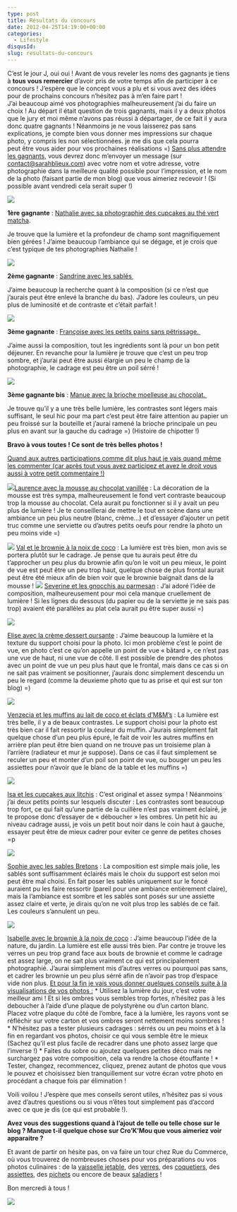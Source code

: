 ```yaml
---
type: post
title: Résultats du concours
date: 2012-04-25T14:19:00+00:00
categories: 
  - Lifestyle
disqusId: 
slug: resultats-du-concours
---
```


C’est le jour J, oui oui ! Avant de vous reveler les noms des gagnants je tiens à **tous vous remercier** d’avoir pris de votre temps afin de participer à ce concours ! J’espère que le concept vous a plu et si vous avez des idées pour de prochains concours n’hésitez pas à m’en faire part ! J’ai beaucoup aimé vos photographies malheureusement j’ai du faire un choix ! Au départ il était question de trois gagnants, mais il y a deux photos que le jury et moi même n’avons pas réussi à départager, de ce fait il y aura donc quatre gagnants ! Néanmoins je ne vous laisserez pas sans explications, je compte bien vous donner mes impressions sur chaque photo, y compris les non sélectionnées. je me dis que cela pourra peut être vous aider pour vos prochaines réalisations =) <u>Sans plus attendre les gagnants</u>, vous devrez donc m’envoyer un message (sur contact@sarahblieux.com) avec votre nom et votre adresse, votre photographie dans la meilleure qualité possible pour l’impression, et le nom de la photo (faisant partie de mon blog) que vous aimeriez recevoir ! (Si possible avant vendredi cela serait super !)

[![](http://2.bp.blogspot.com/-rXinC5C5eB4/T5MVj9gJmnI/AAAAAAAACHw/aCDZ67OPf00/s320/cupcake_the%25CC%2581_vert_matcha.jpg)](http://2.bp.blogspot.com/-rXinC5C5eB4/T5MVj9gJmnI/AAAAAAAACHw/aCDZ67OPf00/s1600/cupcake_the%25CC%2581_vert_matcha.jpg)

**1ère gagnante** : [Nathalie avec sa photographie des cupcakes au thé vert matcha](http://www.lacuisinedenathalie.com/article-cupcakes-au-the-matcha-participation-au-concours-du-blog-cro-k-mou-103825370-comments.html#anchorComment). 

Je trouve que la lumière et la profondeur de champ sont magnifiquement bien gérées ! J’aime beaucoup l’ambiance qui se dégage, et je crois que c’est typique de tes photographies Nathalie !

[![](http://4.bp.blogspot.com/-_95Uxshmk04/T4Ksyj_UiRI/AAAAAAAACC8/kTdmTRgfVuM/s320/Sandrine-3.JPG)](http://4.bp.blogspot.com/-_95Uxshmk04/T4Ksyj_UiRI/AAAAAAAACC8/kTdmTRgfVuM/s1600/Sandrine-3.JPG)

**2ème gagnante** : [Sandrine avec les sablés ](http://mimitouti.over-blog.com/article-ma-participation-au-concours-chez-sarah-102578724.html)

J’aime beaucoup la recherche quant à la composition (si ce n’est que j’aurais peut être enlevé la branche du bas). J’adore les couleurs, un peu plus de luminosité et de contraste et c’était parfait !

[![](http://3.bp.blogspot.com/-jHUAGny7Ge4/T4qEsHDygLI/AAAAAAAACGA/l7EnYRAkESM/s320/4229283257.JPG)](http://3.bp.blogspot.com/-jHUAGny7Ge4/T4qEsHDygLI/AAAAAAAACGA/l7EnYRAkESM/s1600/4229283257.JPG)

**3ème gagnante** : [Françoise avec les petits pains sans pétrissage. ](http://www.lacuisinedefrancoise.be/archive/2012/04/14/petits-pains-sans-petrissage.html)

J’aime aussi la composition, tout les ingrédients sont là pour un bon petit déjeuner. En revanche pour la lumière je trouve que c’est un peu trop sombre, et j’aurai peut être aussi élargie un peu le champ de la photographie, le cadrage est peu être un poil sérré !

[![](http://4.bp.blogspot.com/-GhuxGrdTFCw/T4_rKjTdMKI/AAAAAAAACG4/aO3odl1XLt8/s320/2012-04-19+12.37.10.png)](http://4.bp.blogspot.com/-GhuxGrdTFCw/T4_rKjTdMKI/AAAAAAAACG4/aO3odl1XLt8/s1600/2012-04-19+12.37.10.png)

**3ème gagnante bis** : [Manue avec la brioche moelleuse au chocolat. ](http://melbananecuisine.over-blog.com/article-brioche-moelleuse-au-chocolat-cro-k-mou-103676866.html)

Je trouve qu’il y a une très belle lumière, les contrastes sont légers mais suffisant, le seul hic pour ma part c’est peut être faire attention au papier un peu froissé sur la bouteille et j’aurai ramené la brioche principale un peu plus en avant sur la gauche du cadrage =) (Histoire de chipotter !)

**Bravo à vous toutes ! Ce sont de très belles photos !**

<u>Quand aux autres participations comme dit plus haut je vais quand même les commenter (car après tout vous avez participez et avez le droit vous aussi à votre petit commentaire !)</u>

[![](http://2.bp.blogspot.com/-We3bbFfpqwI/T4KsKP7jpHI/AAAAAAAACC0/RJHHPUKDKbw/s200/12-8030.jpg)](http://2.bp.blogspot.com/-We3bbFfpqwI/T4KsKP7jpHI/AAAAAAAACC0/RJHHPUKDKbw/s1600/12-8030.jpg)[Laurence avec la mousse au chocolat vanillée](http://sucre-sable.over-blog.com/article-mousse-au-chocolat-vanillee-102575738.html) : La décoration de la mousse est très sympa, malheureusement le fond vert contraste beaucoup trop la mousse au chocolat. Cela aurait pu fonctionner si il y avait un peu plus de lumière ! Je te conseillerai de mettre le tout en scène dans une ambiance un peu plus neutre (blanc, crème…) et d’essayer d’ajouter un petit truc comme une serviette ou d’autres petits oeufs pour rendre la photo un peu moins vide =)

[![](http://3.bp.blogspot.com/-IWesHqfK2zw/T4RxDyQdo_I/AAAAAAAACE8/WaJrjOa8cWg/s200/2012-04-10+19.41.30.png)](http://3.bp.blogspot.com/-IWesHqfK2zw/T4RxDyQdo_I/AAAAAAAACE8/WaJrjOa8cWg/s1600/2012-04-10+19.41.30.png) [Val et le brownie à la noix de coco](http://patidouetchocolat.over-blog.com/article-brownie-a-la-noix-de-coco-sur-mousse-de-yaourt-103096730.html) : La lumière est très bien, mon avis se portera plutôt sur le cadrage. Je pense que tu aurais peut être du t’approcher un peu plus du brownie afin qu’on le voit un peu mieux, le point de vue est peut être un peu trop haut, quelque chose de plus frontal aurait peut être été mieux afin de bien voir que le brownie baignait dans de la mousse ! [![](http://2.bp.blogspot.com/-9GyrxncaqUk/T4mRBIyasMI/AAAAAAAACFs/vCdp5uyMvWI/s200/2012-04-14+16h38_44.png)](http://2.bp.blogspot.com/-9GyrxncaqUk/T4mRBIyasMI/AAAAAAAACFs/vCdp5uyMvWI/s1600/2012-04-14+16h38_44.png) [Severine et les gnocchis au parmesan](http://easyseverine.blogspot.com/2012/04/gnocchis-au-parmesan.html) : J’ai adoré l’idée de composition, malheureusement pour moi cela manque cruellement de lumière ! Si les lignes du dessous (du papier ou de la serviette je ne sais pas trop) avaient été parallèles au plat cela aurait pu être super aussi =)

[![](http://3.bp.blogspot.com/-W5bR4ZhFBLE/T5ERJqZJwEI/AAAAAAAACHA/sRlL1DBksac/s200/P4190087.JPG)](http://3.bp.blogspot.com/-W5bR4ZhFBLE/T5ERJqZJwEI/AAAAAAAACHA/sRlL1DBksac/s1600/P4190087.JPG)

[Elise avec la crème dessert oursante](http://odelicesdupalais.canalblog.com/archives/2012/04/18/24056454.html) : J’aime beaucoup la lumière et la texture du support choisi pour la photo. Ici mon problème c’est le point de vue, en photo c’est ce qu’on appelle un point de vue « bâtard », ce n’est pas une vue de haut, ni une vue de côté. Il est possible de prendre des photos avec un point de vue un peu plus haut que le frontal, mais dans ce cas si on ne sait pas vraiment se positionner, j’aurais donc simplement descendu un peu le regard (comme la deuxieme photo que tu as prise et qui est sur ton blog) =)

[![](http://2.bp.blogspot.com/-W28SnmNpe0g/T5GI27dSOeI/AAAAAAAACHI/hEY7e2vsuVI/s200/200412.muffins_coco_m%2526ms.1.JPG)](http://2.bp.blogspot.com/-W28SnmNpe0g/T5GI27dSOeI/AAAAAAAACHI/hEY7e2vsuVI/s1600/200412.muffins_coco_m%2526ms.1.JPG)

[Venzecia et les muffins au lait de coco et éclats d’M&M’s](http://www.unamourderecettes.com/2012/04/muffins-lait-de-coco-et-eclats-dm.html) : La lumière est très belle, il y a de beaux contrastes. Le support choisi pour la photo est très bien car il fait ressortir la couleur du muffin. J’aurais simplement fait quelque chose d’un peu plus épuré, le fait de voir les autres muffins en arrière plan peut être bien quand on ne trouve pas un troisieme plan à l’arrière (radiateur et mur je suppose). Dans ce cas il faut simplement se reculer un peu et monter d’un poil son point de vue, ou bouger un peu les assiettes pour n’avoir que le blanc de la table et les muffins =)

[![](http://1.bp.blogspot.com/-ggpFXktfJ40/T5GqPRjK0uI/AAAAAAAACHQ/r0hiomfbD8E/s200/74953387_p.jpg)](http://1.bp.blogspot.com/-ggpFXktfJ40/T5GqPRjK0uI/AAAAAAAACHQ/r0hiomfbD8E/s1600/74953387_p.jpg)

[Isa et les cupcakes aux litchis](http://tulipeisa.canalblog.com/archives/2012/04/20/24063253.html) : C’est original et assez sympa ! Néanmoins j’ai deux petits points sur lesquels discuter : Les contrastes sont beaucoup trop fort, ce qui fait qu’une partie de la cuillère n’est pas vraiment éclairé, je te propose donc d’essayer de « déboucher » les ombres. Un petit hic au niveau cadrage aussi, je vois un petit bout noir dans le coin haut à gauche, essayer peut être de mieux cadrer pour eviter ce genre de petites choses =p

[![](http://3.bp.blogspot.com/-cfhlg_eLIU8/T5G1_TBg4YI/AAAAAAAACHY/NB8nfeyrj-s/s200/P1000339+%25281%2529.JPG)](http://3.bp.blogspot.com/-cfhlg_eLIU8/T5G1_TBg4YI/AAAAAAAACHY/NB8nfeyrj-s/s1600/P1000339+%25281%2529.JPG)

[Sophie avec les sables Bretons](http://cahiersgourmands.blogspot.com/2012/04/palets-bretons-la-fleur-doranger.html) : La composition est simple mais jolie, les sablés sont suffisamment éclairés mais le choix du support est selon moi peut être mal choisi. En fait poser les sablés uniquement sur le foncé auraient pu les faire ressortir (pareil pour une ambiance entièrement claire), mais la l’ambiance est sombre et les sablés sont posés sur une assiette assez claire et verte, je dirais qu’on ne voit plus trop les sablés de ce fait. Les couleurs s’annulent un peu.

[![](http://4.bp.blogspot.com/-VzZGo_ZGZ14/T5J0vOqgqPI/AAAAAAAACHk/qDN2JjI7HRo/s200/brow-coco.jpeg)](http://4.bp.blogspot.com/-VzZGo_ZGZ14/T5J0vOqgqPI/AAAAAAAACHk/qDN2JjI7HRo/s1600/brow-coco.jpeg)

[Isabelle avec le brownie à la noix de coco](http://pourquoi-pas-isa.blogspot.com/2012/04/brownies-la-noix-de-coco.html) : J’aime beaucoup l’idée de la nature, du jardin. La lumière est elle aussi très bien. Par contre je trouve les verres un peu trop grand face aux bouts de brownie et comme le cadrage est assez large, on ne sait plus vraiment ce qui est principalement photographié. J’aurai simplement mis d’autres verres ou pourquoi pas sans, et cadrer les brownie un peu plus sérré afin de n’avoir pas trop d’espace vide non plus. <u>Et pour la fin je vais vous donner quelques conseils suite à la visualisations de vos photos :</u> * Utilisez la lumière du jour, c’est votre meilleur ami ! Et si les ombres vous sembles trop fortes, n’hésitez pas à les deboucher à l’aide d’une plaque de polystyrène ou d’un carton blanc. Placez votre plaque du côté de l’ombre, face à la lumière, les rayons vont se réfléchir sur votre carton et vos ombres seront nettement moins sombres ! * N’hésitez pas a tester plusieurs cadrages : sérrés ou un peu moins et à la fin en regardant vos photos, choisir ce qui vous semble être le mieux (Sachez qu’il est plus facile de recadrer dans une photo assez large que l’inverse !) * Faites du sobre ou ajoutez quelques petites déco mais ne surchargez pas votre composition, cela va rendre la chose étouffante ! * Tester, changez, recommencez, cliquez, prenez autant de photos que vous le pouvez et choisissez bien tranquillement sur votre écran votre photo en procédant a chaque fois par élimination !

Voili voilou ! J’espère que mes conseils seront utiles, n’hésitez pas si vous avez d’autres questions ou si vous n’êtes tout simplement pas d’accord avec ce que je dis (ce qui est probable !).

**Avez vous des suggestions quand à l’ajout de telle ou telle chose sur le blog ? Manque t-il quelque chose sur Cro’K’Mou que vous aimeriez voir apparaitre ?**

Et avant de partir on hésite pas, on va faire un tour chez Rue du Commerce, où vous trouverez de nombreuses choses pour vos préparations ou vos photos culinaires : de la [vaisselle jetable](http://www.rueducommerce.fr/m/pl/malid:10724452), des [verres](http://www.blogger.com/%22http://www.rueducommerce.fr/m/pl/malid:4769908%20%22), des [coquetiers](http://www.rueducommerce.fr/m/pl/malid:4769882), des [assiettes](http://www.rueducommerce.fr/m/pl/malid:4769879), des [pichets](http://www.rueducommerce.fr/m/pl/malid:4769891) ou encore de beaux [saladiers](http://www.rueducommerce.fr/m/pl/malid:4769897) !

Bon mercredi à tous !

[![](http://2.bp.blogspot.com/-t3ObrpvOdhc/T5f4PELOKcI/AAAAAAAACI4/8218JTsIxGw/s1600/chat+qui+envoi+des+confettis+Hellogif.gif)](http://2.bp.blogspot.com/-t3ObrpvOdhc/T5f4PELOKcI/AAAAAAAACI4/8218JTsIxGw/s1600/chat+qui+envoi+des+confettis+Hellogif.gif)

